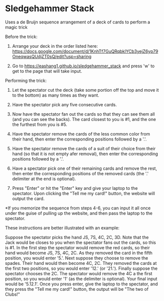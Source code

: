 # Sledgehammer Stack
Uses a de Bruijn sequence arrangement of a deck of cards to perform a magic trick

Before the trick:

1) Arrange your deck in the order listed here: https://docs.google.com/document/d/1KnhTf7GuQRqbklYCb3yejZ6yp79OneqwasQUdjZT0sQ/edit?usp=sharing

2) Go to https://eashang1.github.io/sledgehammer_stack and press 'w' to get to the page that will take input.


Performing the trick:

1) Let the spectator cut the deck (take some portion off the top and move it to the bottom) as many times as they want.

2) Have the spectator pick any five consecutive cards.

3) Now have the spectator fan out the cards so that they can see them all (and you can see the backs). The card closest to you is #1, and the one the furthest from you is #5.

4) Have the spectator remove the cards of the less common color from their hand, then enter the corresponding positions followed by a '.'.

5) Have the spectator remove the cards of a suit of their choice from their hand (so that it is not empty afer removal), then enter the corresponding positions followed by a '.'.

6) Have a spectator pick one of their remaining cards and remove the rest, then enter the corresponding positions of the removed cards (the '.' delimiter at the end is optional).

7) Press "Enter" or hit the "Enter" key and give your laptop to the spectator. Upon clicking the "Tell me my card!" button, the website will output the card.

*If you memorize the sequence from steps 4-6, you can input it all once under the guise of pulling up the website, and then pass the laptop to the spectator.

These instructions are better illustrated with an example:

Suppose the spectator picks the hand JS, 7S, 4C, 2C, 3D. Note that the Jack would be closes to you when the spectator fans out the cards, so this is #1. In the first step the spectator would remove the red cards, so their hand would become JS, 7S, 4C, 2C. As they removed the card in the fifth position, you would enter '5.'. Next suppose they choose to remove the spades. Their hand would then become 4C, 2C. They removed the cards at the first two positions, so you would enter '12.' (or '21.'). Finally suppose the spectator chooses the 2C. The spectator would remove the 4C a the first position, so you would enter '1' (as the delimiter is optional). Your final input would be '5.12.1'. Once you press enter, give the laptop to the spectator, and they press the "Tell me my card!" button, the output will be "The two of Clubs!"
